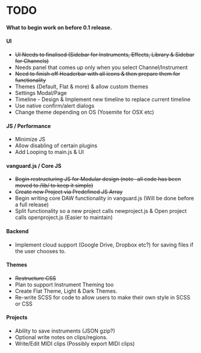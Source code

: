 TODO
====

#### What to begin work on before 0.1 release.

#### UI

* ~~UI Needs to finalised (Sidebar for Instruments, Effects, Library & Sidebar for Channels)~~
* Needs panel that comes up only when you select Channel/Instrument
* ~~Need to finish off Headerbar with all icons & then prepare them for functionality~~
* Themes (Default, Flat & more) & allow custom themes
* Settings Modal/Page
* Timeline - Design & Implement new timeline to replace current timeline
* Use native confirm/alert dialogs
* Change theme depending on OS (Yosemite for OSX etc)

#### JS / Performance

* Minimize JS
* Allow disabling of certain plugins
* Add Looping to main.js & UI

#### vanguard.js / Core JS

* ~~Begin restructuring JS for Modular design (note- all code has been moved to /lib/ to keep it simple)~~
* ~~Create new Project via Predefined JS Array~~
* Begin writing core DAW functionality in vanguard.js (Will be done before a full release)
* Split functionality so a new project calls newproject.js & Open project calls openproject.js (Easier to maintain)

#### Backend

* Implement cloud support (Google Drive, Dropbox etc?) for saving files if the user chooses to.

#### Themes

* ~~Restructure CSS~~
* Plan to support Instrument Theming too
* Create Flat Theme, Light & Dark Themes.
* Re-write SCSS for code to allow users to make their own style in SCSS or CSS

#### Projects

* Ability to save instruments (JSON gzip?)
* Optional write notes on clips/regions.
* Write/Edit MIDI clips (Possibly export MIDI clips)
